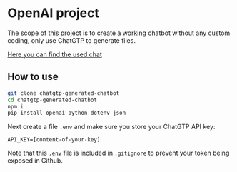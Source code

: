 # OpenAI project

The scope of this project is to create a working chatbot without any custom coding, only use ChatGTP to generate files.

[Here you can find the used chat](https://chat.openai.com/share/6dd36097-ebc4-40fa-b789-40da0b5dbe75)

## How to use

```bash
git clone chatgtp-generated-chatbot
cd chatgtp-generated-chatbot
npm i
pip install openai python-dotenv json
```

Next create a file `.env` and make sure you store your ChatGTP API key:
```env
API_KEY=[content-of-your-key]
```

Note that this `.env` file is included in `.gitignore` to prevent your token being exposed in Github.

